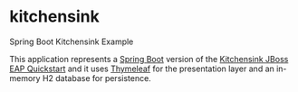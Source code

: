# kitchensink
Spring Boot Kitchensink Example

This application represents a [Spring Boot](https://spring.io/projects/spring-boot) version of the [Kitchensink JBoss EAP Quickstart](https://github.com/jboss-developer/jboss-eap-quickstarts/tree/8.0.x/kitchensink) and it uses [Thymeleaf](https://www.thymeleaf.org/) for the presentation layer and an in-memory H2 database for persistence.


